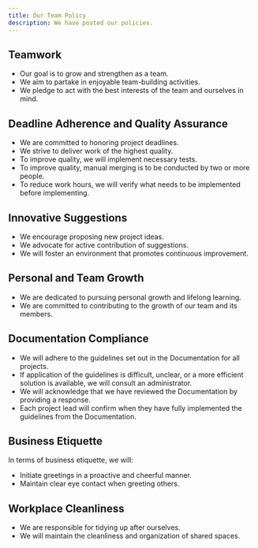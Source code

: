 ```yaml
---
title: Our Team Policy
description: We have posted our policies.
---
```


## Teamwork

- Our goal is to grow and strengthen as a team.
- We aim to partake in enjoyable team-building activities.
- We pledge to act with the best interests of the team and ourselves in mind.

## Deadline Adherence and Quality Assurance

- We are committed to honoring project deadlines.
- We strive to deliver work of the highest quality.
- To improve quality, we will implement necessary tests.
- To improve quality, manual merging is to be conducted by two or more people.
- To reduce work hours, we will verify what needs to be implemented before implementing.

## Innovative Suggestions

- We encourage proposing new project ideas.
- We advocate for active contribution of suggestions.
- We will foster an environment that promotes continuous improvement.

## Personal and Team Growth

- We are dedicated to pursuing personal growth and lifelong learning.
- We are committed to contributing to the growth of our team and its members.

## Documentation Compliance

- We will adhere to the guidelines set out in the Documentation for all projects.
- If application of the guidelines is difficult, unclear, or a more efficient solution is available, we will consult an administrator.
- We will acknowledge that we have reviewed the Documentation by providing a response.
- Each project lead will confirm when they have fully implemented the guidelines from the Documentation.

## Business Etiquette

In terms of business etiquette, we will:

- Initiate greetings in a proactive and cheerful manner.
- Maintain clear eye contact when greeting others.

## Workplace Cleanliness

- We are responsible for tidying up after ourselves.
- We will maintain the cleanliness and organization of shared spaces.
